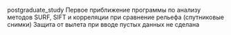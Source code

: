postgraduate_study
Первое приближение программы  по анализу методов SURF, SIFT и корреляции при сравнение рельефа (спутниковые снимки) 
Защита от вылета при вводе пустых данных не сделана
